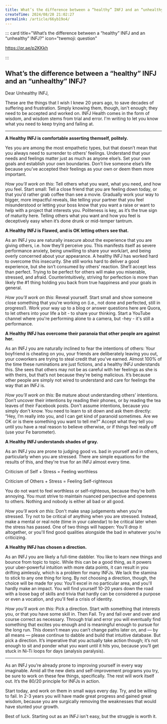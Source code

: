 ```yaml
---
title: What’s the difference between a “healthy” INFJ and an “unhealthy” INFJ
createTime: 2024/08/28 21:02:27
permalink: /article/66yb19o4/
---
```

::: card title="What’s the difference between a “healthy” INFJ and an “unhealthy” INFJ?" icon="twemoji: question"

https://qr.ae/p2KKkh

:::

## What’s the difference between a “healthy” INFJ and an “unhealthy” INFJ?

Dear Unhealthy INFJ,

These are the things that I wish I knew 20 years ago, to save decades of suffering and frustration. Simply knowing them, though, isn't enough; they need to be accepted and worked on. INFJ Health comes in the form of wisdom, and wisdom stems from trial and error. I'm writing to let you know what you need to keep trying and failing at.

------

**A Healthy INFJ is comfortable asserting themself, politely.**

Yes you are among the most empathetic types, but that doesn’t mean that you always need to surrender to others’ feelings. Understand that your needs and feelings matter just as much as anyone else’s. Set your own goals and establish your own boundaries. Don’t live someone else’s life because you’ve accepted their feelings as your own or deem them more important.

*How you’ll work on this*: Tell others what you want, what you need, and how you feel. Start small: Tell a close friend that you are feeling down today, or that you'd rather grab coffee than see a movie. Gradually work your way to bigger, more impactful reveals, like telling your partner that you feel misunderstood or letting your boss know that you want a raise or want to help with a project that interests you. Politeness is key, as it’s the true sign of maturity here. Telling others what you want and how you feel is deceptively easy when it’s done drunk or mid-temper tantrum.

**A Healthy INFJ is Flawed, and is OK letting others see that.**

As an INFJ you are naturally insecure about the experience that you are giving others, i.e. how they’ll perceive you. This manifests itself as severe performance anxiety, being unwilling to share your work/art, and being overly concerned about your appearance. A healthy INFJ has worked hard to overcome this insecurity. She still works hard to deliver a good experience, but she isn’t consumed by others’ reaction. She’ll accept less than perfect. Trying to be perfect for others will make you miserable, stressed, and afraid. Counterintuitively, striving for perfection is more than likely the #1 thing holding you back from true happiness and your goals in general.

*How you’ll work on this*: Reveal yourself. Start small and show someone close something that you're working on (i.e., not done and perfected, still in progress!). Work your way up to a blog or answer questions here are Quora, to let others into your life a bit - to share your thinking. Start a YouTube channel where you're performing alone to a camera, but -hey - it's still a performance.

**A Healthy INFJ has overcome their paranoia that other people are against her.**

As an INFJ you are naturally inclined to fear the intentions of others: Your boyfriend is cheating on you, your friends are deliberately leaving you out, your coworkers are trying to steal credit that you've earned. Almost 100% of the time these ruminations are just fictions, and a healthy INFJ understands this. She sees that others may not be as careful with her feelings as she is with theirs, but that’s not because they're being malicious. It’s because other people are simply not wired to understand and care for feelings the way that an INFJ is.

*How you’ll work on this:* Be mature about understanding others’ intentions. Don’t uncover their intentions by reading their phones, or by reading the tea leaves of their Facebook posts. Don't assume intentions, because you simply don't know. You need to learn to sit down and ask them directly: “Hey, I’m really into you, and I can get kind of paranoid sometimes. Are we OK or is there something you want to tell me?” Accept what they tell you until you have a real reason to believe otherwise, or if things feel really off (use your Fe barometer).

**A Healthy INFJ understands shades of gray.**

As an INFJ you are prone to judging good vs. bad in yourself and in others, particularly when you are stressed. There are simple equations for the results of this, and they're true for an INFJ almost every time.

Criticism of Self + Stress = Feeling worthless

Criticism of Others + Stress = Feeling Self-righteous

You do not want to feel worthless or self-righteous, because they're both annoying. You must strive to maintain nuanced perspective and openness to others. Nothing and nobody is either all bad or all good.

*How you’ll work on this*: Don't make snap judgements when you're stressed. Try not to be critical of anything when you are stressed. Instead, make a mental or real note (time in your calendar) to be critical later when the stress has passed. One of two things will happen: You'll drop it altogether, or you'll find good qualities alongside the bad in whatever you’re criticizing.

**A Healthy INFJ has chosen a direction.**

As an INFJ you are likely a full-time dabbler. You like to learn new things and bounce from topic to topic. While this can be a good thing, as it powers your uber-powerful intuition with more data points, it can result in you drifting aimlessly, which is a problem for many INFJs. We lack the stamina to stick to any one thing for long. By not choosing a direction, though, the choice will be made for you: You’ll excel in no particular area, and you'll hardly make an impact. You will find yourself 10-20 years down the road with a loose bag of skills and trivia that hardly can be considered a purpose or even a vocation, and you'll feel a crisis of identity.

*How you’ll work on this*: Pick a direction. Start with something that interests you, or that you have some skill in. Then Fail. Try and fail over and over and course correct as necessary. Through trial and error you will eventually find something that excites you enough and is meaningful enough to pursue for the long run. This doesn’t mean you can’t change paths later on, and — by all means — please continue to dabble and build that intuitive database. But pick a direction. It’s imperative that you actually take action though; it’s not enough to sit and ponder what you want until it hits you, because you’ll get stuck in Ni-Ti loops for days (analysis paralysis).

------

As an INFJ you’re already prone to improving yourself in every way imaginable. Amid all the new diets and self-improvement programs you try, be sure to work on these few things, specifically. The rest will work itself out. It’s the 80/20 principle for INFJs in action.

Start today, and work on them in small ways every day. Try, and be willing to fail. In 2-3 years you will have made great progress and gained great wisdom, because you are surgically removing the weaknesses that would have stunted your growth.

Best of luck. Starting out as an INFJ isn't easy, but the struggle is worth it.